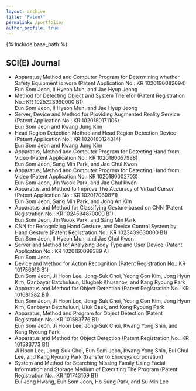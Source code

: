 ```yaml
---
layout: archive
title: "Patent"
permalink: /portfolio/
author_profile: true
---
```


{% include base_path %}


SCI(E) Journal
------
* Apparatus, Method and Computer Program for Determining whether Safety Equipment is worn (Patent Application No.: KR 1020190082694)
  <br> Eun Som Jeon, Il Hyeon Mun, and Jae Hyup Jeong
*	Method for Detecting Object and System Therefor (Patent Registration No.: KR 1025223990000 B1)
  <br> Eun Som Jeon, Il Hyeon Mun, and Jae Hyup Jeong
*	Server, Device and Method for Providing Augmented Reality Service (Patent Application No.: KR 1020180171105)
  <br> Eun Som Jeon and Kwang Jung Kim
*	Head Region Detection Method and Head Region Detection Device (Patent Application No.: KR 1020180124314)
  <br> Eun Som Jeon and Kwang Jung Kim
*	Apparatus, Method and Computer Program for Detecting Hand from Video (Patent Application No.: KR 1020180057998)
  <br> Eun Som Jeon, Sang Min Park, and Jae Chul Kwon
*	Apparatus, Method and Computer Program for Detecting Hand from Video (Patent Application No.: KR 1020180002703)
  <br> Eun Som Jeon, Jin Wook Park, and Jae Chul Kwon
*	Apparatus and Method to Improve The Accuracy of Virtual Cursor (Patent Application No.: KR 102017060871)
  <br> Eun Som Jeon, Sang Min Park, and Jong An Kim
*	Apparatus and Method for Classifying Gesture based on CNN (Patent Registration No.: KR 1024594870000 B1)
  <br> Eun Som Jeon, Jin Wook Park, and Sang Min Park
*	CNN for Recognizing Hand Gesture, and Device Control System by Hand Gesture (Patent Registration No.: KR 1023439630000 B1)
  <br> Eun Som Jeon, Il Hyeon Mun, and Jae Chul Kwon
*	Server and Method for Analyzing Body Type and User Device (Patent Application No.: KR 1020160099389 A)
  <br> Eun Som Jeon
*	Device and Method for Action Recognition (Patent Registration No.: KR 101756916 B1)
  <br> Eun Som Jeon, Ji Hoon Lee, Jong-Suk Choi, Yeong Gon Kim, Jong Hyun Kim, Ganbayar Batchuluun, Ulugbek Khusanov, and Kang Ryoung Park
*	Apparatus and Method for Object Detection (Patent Registration No.: KR 101681282 B1)
  <br> Eun Som Jeon, Ji Hoon Lee, Jong-Suk Choi, Yeong Gon Kim, Jong Hyun Kim, Ganbayar Batchuluun, Uluk Baek, and Kang Ryoung Park
*	Apparatus, Method and Program for Object Detection (Patent Registration No.: KR 101583776 B1)
  <br> Eun Som Jeon, Ji Hoon Lee, Jong-Suk Choi, Kwang Yong Shin, and Kang Ryoung Park
*	Apparatus and Method for Object Detection (Patent Registration No.: KR 101583773 B1)
  <br> Ji Hoon Lee, Jong-Suk Choi, Eun Som Jeon, Kwang Yong Shin, Eui Chul Lee, and Kang Ryoung Park (transfer to Ehoosys corporation)
*	System and Method for Searching Missing Family Using Facial Information and Storage Medium of Executing The Program (Patent Registration No.: KR 101743169 B1)
  <br> Eui Jong Hwang, Eun Som Jeon, Ho Sung Park, and Su Min Lee
